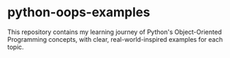 # python-oops-examples
This repository contains my learning journey of Python's Object-Oriented Programming concepts, with clear, real-world-inspired examples for each topic.
